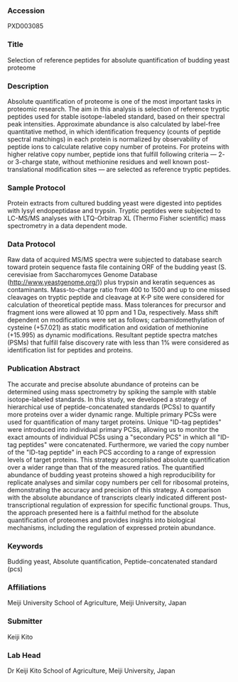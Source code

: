 ### Accession
PXD003085

### Title
Selection of reference peptides for absolute quantification of budding yeast proteome

### Description
Absolute quantification of proteome is one of the most important tasks in proteomic research. The aim in this analysis is selection of reference tryptic peptides used for stable isotope-labeled standard, based on their spectral peak intensities. Approximate abundance is also calculated by label-free quantitative method, in which identification frequency (counts of peptide spectral matchings) in each protein is normalized by observability of peptide ions to calculate relative copy number of proteins. For proteins with higher relative copy number, peptide ions that fulfill following criteria — 2- or 3-charge state, without methionine residues and well known post-translational modification sites — are selected as reference tryptic peptides.

### Sample Protocol
Protein extracts from cultured budding yeast were digested into peptides with lysyl endopeptidase and trypsin. Tryptic peptides were subjected to LC-MS/MS analyses with LTQ-Orbitrap XL (Thermo Fisher scientific) mass spectrometry in a data dependent mode.

### Data Protocol
Raw data of acquired MS/MS spectra were subjected to database search toward protein sequence fasta file containing ORF of the budding yeast (S. cerevisiae from Saccharomyces Genome Database (http://www.yeastgenome.org/)) plus trypsin and keratin sequences as contaminants. Mass-to-charge ratio from 400 to 1500 and up to one missed cleavages on tryptic peptide and cleavage at K-P site were considered for calculation of theoretical peptide mass. Mass tolerances for precursor and fragment ions were allowed at 10 ppm and 1 Da, respectively. Mass shift dependent on modifications were set as follows; carbamidomethylation of cysteine (+57.021) as static modification and oxidation of methionine (+15.995) as dynamic modifications. Resultant peptide spectra matches (PSMs) that fulfill false discovery rate with less than 1% were considered as identification list for peptides and proteins.

### Publication Abstract
The accurate and precise absolute abundance of proteins can be determined using mass spectrometry by spiking the sample with stable isotope-labeled standards. In this study, we developed a strategy of hierarchical use of peptide-concatenated standards (PCSs) to quantify more proteins over a wider dynamic range. Multiple primary PCSs were used for quantification of many target proteins. Unique "ID-tag peptides" were introduced into individual primary PCSs, allowing us to monitor the exact amounts of individual PCSs using a "secondary PCS" in which all "ID-tag peptides" were concatenated. Furthermore, we varied the copy number of the "ID-tag peptide" in each PCS according to a range of expression levels of target proteins. This strategy accomplished absolute quantification over a wider range than that of the measured ratios. The quantified abundance of budding yeast proteins showed a high reproducibility for replicate analyses and similar copy numbers per cell for ribosomal proteins, demonstrating the accuracy and precision of this strategy. A comparison with the absolute abundance of transcripts clearly indicated different post-transcriptional regulation of expression for specific functional groups. Thus, the approach presented here is a faithful method for the absolute quantification of proteomes and provides insights into biological mechanisms, including the regulation of expressed protein abundance.

### Keywords
Budding yeast, Absolute quantification, Peptide-concatenated standard (pcs)

### Affiliations
Meiji University
School of Agriculture, Meiji University, Japan

### Submitter
Keiji Kito

### Lab Head
Dr Keiji Kito
School of Agriculture, Meiji University, Japan


